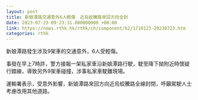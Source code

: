 ```yaml
---
layout: post
title: 新娘潭路交通意外6人輕傷　近烏蛟騰路來回方向全封
date: 2023-07-23 09:23:31.000000000 +08:00
link: https://news.rthk.hk/rthk/ch/component/k2/1710123-20230723.htm
categories: rthk
---
```


新娘潭路發生涉及9架車的交通意外，6人受輕傷。

事發在早上7時許，警方接報一架私家車沿新娘潭路行駛，駛至降下拗附近時懷疑行錯線，導致另外9架車碰撞，涉事私家車駛離現場。

運輸署表示，受意外影響，新娘潭路來回方向近烏蛟騰路全線封閉，呼籲駕駛人士考慮改用其他道路。
